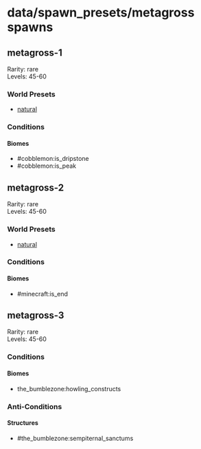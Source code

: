 # data/spawn_presets/metagross spawns  
  
## metagross-1  
Rarity: rare  
Levels: 45-60  
  
### World Presets  
* [natural](/data/world_presets/natural.md)  
  
### Conditions  
  
#### Biomes  
  * #cobblemon:is_dripstone
  * #cobblemon:is_peak
  
  
## metagross-2  
Rarity: rare  
Levels: 45-60  
  
### World Presets  
* [natural](/data/world_presets/natural.md)  
  
### Conditions  
  
#### Biomes  
  * #minecraft:is_end
  
  
## metagross-3  
Rarity: rare  
Levels: 45-60  
  
### Conditions  
  
#### Biomes  
  * the_bumblezone:howling_constructs
  
  
### Anti-Conditions  
  
#### Structures  
  * #the_bumblezone:sempiternal_sanctums
  

